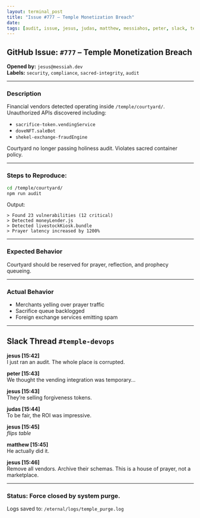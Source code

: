 ```yaml
---
layout: terminal_post
title: "Issue #777 – Temple Monetization Breach"
date: 
tags: [audit, issue, jesus, judas, matthew, messiahos, peter, slack, temple]
---
```


## GitHub Issue: `#777` – Temple Monetization Breach  
**Opened by:** `jesus@messiah.dev`  
**Labels:** `security`, `compliance`, `sacred-integrity`, `audit`

---

### Description

Financial vendors detected operating inside `/temple/courtyard/`.  
Unauthorized APIs discovered including:

- `sacrifice-token.vendingService`
- `doveNFT.saleBot`
- `shekel-exchange-fraudEngine`

Courtyard no longer passing holiness audit. Violates sacred container policy.

---

### Steps to Reproduce:

```bash
cd /temple/courtyard/
npm run audit
```

Output:

```log
> Found 23 vulnerabilities (12 critical)
> Detected moneyLender.js
> Detected livestockKiosk.bundle
> Prayer latency increased by 1200%
```

---

### Expected Behavior

Courtyard should be reserved for prayer, reflection, and prophecy queueing.

---

### Actual Behavior

- Merchants yelling over prayer traffic
- Sacrifice queue backlogged
- Foreign exchange services emitting spam

---

## Slack Thread `#temple-devops`

**jesus [15:42]**  
I just ran an audit. The whole place is corrupted.

**peter [15:43]**  
We thought the vending integration was temporary...

**jesus [15:43]**  
They’re selling forgiveness tokens.

**judas [15:44]**  
To be fair, the ROI was impressive.

**jesus [15:45]**  
*flips table*

**matthew [15:45]**  
He actually did it.

**jesus [15:46]**  
Remove all vendors. Archive their schemas. This is a house of prayer, not a marketplace.

---

### Status: **Force closed by system purge.**  
Logs saved to: `/eternal/logs/temple_purge.log`